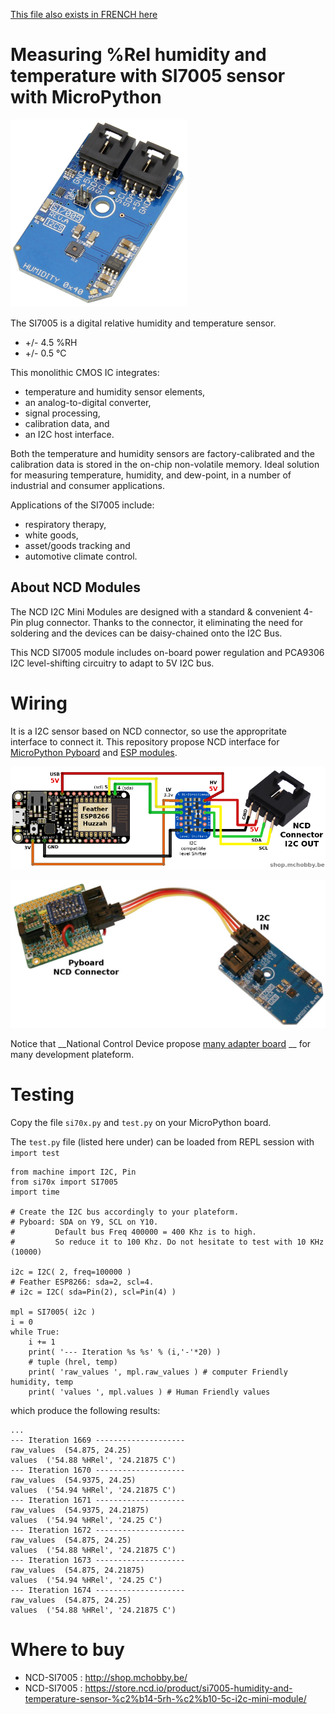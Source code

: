 [This file also exists in FRENCH here](readme.md)

# Measuring %Rel humidity and temperature with SI7005 sensor with MicroPython

![SI7005 on NCD mini board](docs/_static/ncd_si7005.png)

The SI7005 is a digital relative humidity and temperature sensor.
* +/- 4.5 %RH
* +/- 0.5 °C

This monolithic CMOS IC integrates:
* temperature and humidity sensor elements,
* an analog-to-digital converter,
* signal processing,
* calibration data, and
* an I2C host interface.

Both the temperature and humidity sensors are factory-calibrated and the calibration data is stored in the on-chip non-volatile memory. Ideal solution for measuring temperature, humidity, and dew-point, in a number of industrial and consumer applications.

Applications of the SI7005 include:
* respiratory therapy,
* white goods,
* asset/goods tracking and
* automotive climate control.

## About NCD Modules
The NCD I2C Mini Modules are designed with a standard & convenient 4-Pin plug connector. Thanks to the connector, it eliminating the need for soldering and the devices can be daisy-chained onto the I2C Bus.

This NCD SI7005 module includes on-board power regulation and PCA9306 I2C level-shifting circuitry to adapt to 5V I2C bus.

# Wiring

It is a I2C sensor based on NCD connector, so use the appropritate interface to connect it. This repository propose NCD interface for [MicroPython Pyboard](https://github.com/mchobby/pyboard-driver/blob/master/NCD/README.md) and [ESP modules](../NCD/readme.md).

![Wiring with Feather ESP8266](../NCD/ncd_feather.png)

![Wiring with Pyboard](docs/_static/ncd_si7005_to_pyboard.jpg)

Notice that __National Control Device propose [many adapter board](https://store.ncd.io/shop/?fwp_product_type=adapters) __ for many development plateform.

# Testing
Copy the file `si70x.py` and `test.py` on your MicroPython board.

The `test.py` file (listed here under) can be loaded from REPL session with `import test`

```
from machine import I2C, Pin
from si70x import SI7005
import time

# Create the I2C bus accordingly to your plateform.
# Pyboard: SDA on Y9, SCL on Y10.
#         Default bus Freq 400000 = 400 Khz is to high.
#         So reduce it to 100 Khz. Do not hesitate to test with 10 KHz (10000)

i2c = I2C( 2, freq=100000 )
# Feather ESP8266: sda=2, scl=4.
# i2c = I2C( sda=Pin(2), scl=Pin(4) )

mpl = SI7005( i2c )
i = 0
while True:
	i += 1
	print( '--- Iteration %s %s' % (i,'-'*20) )
	# tuple (hrel, temp)
	print( 'raw_values ', mpl.raw_values ) # computer Friendly humidity, temp
	print( 'values ', mpl.values ) # Human Friendly values
```

which produce the following results:

```
...
--- Iteration 1669 --------------------
raw_values  (54.875, 24.25)
values  ('54.88 %HRel', '24.21875 C')
--- Iteration 1670 --------------------
raw_values  (54.9375, 24.25)
values  ('54.94 %HRel', '24.21875 C')
--- Iteration 1671 --------------------
raw_values  (54.9375, 24.21875)
values  ('54.94 %HRel', '24.25 C')
--- Iteration 1672 --------------------
raw_values  (54.875, 24.25)
values  ('54.88 %HRel', '24.21875 C')
--- Iteration 1673 --------------------
raw_values  (54.875, 24.21875)
values  ('54.94 %HRel', '24.25 C')
--- Iteration 1674 --------------------
raw_values  (54.875, 24.25)
values  ('54.88 %HRel', '24.21875 C')
```

# Where to buy
* NCD-SI7005 : http://shop.mchobby.be/
* NCD-SI7005 : https://store.ncd.io/product/si7005-humidity-and-temperature-sensor-%c2%b14-5rh-%c2%b10-5c-i2c-mini-module/
